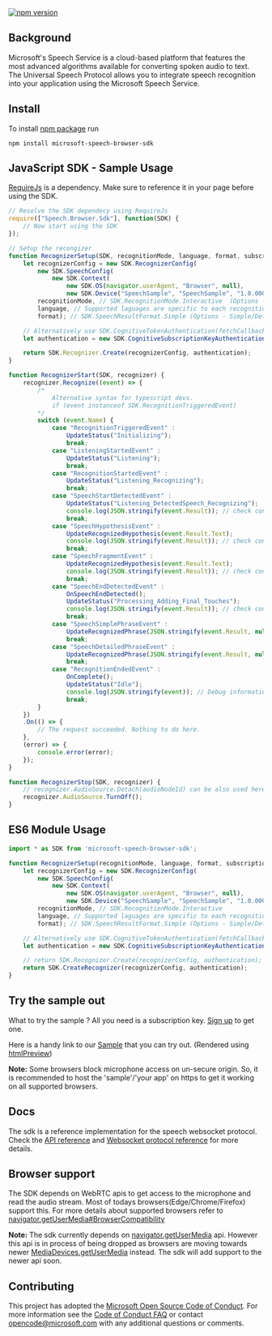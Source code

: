 [![npm version](https://badge.fury.io/js/microsoft-speech-browser-sdk.svg)](https://www.npmjs.com/package/microsoft-speech-browser-sdk)

## Background
Microsoft's Speech Service is a cloud-based platform that features the most advanced algorithms available for converting spoken audio to text. The Universal Speech Protocol allows you to integrate speech recognition into your application using the Microsoft Speech Service.

## Install
To install [npm package](https://www.npmjs.com/package/microsoft-speech-browser-sdk) run
```
npm install microsoft-speech-browser-sdk
```

## JavaScript SDK - Sample Usage
[RequireJs](http://requirejs.org/) is a dependency. Make sure to reference it in your page before using the SDK.

```javascript
// Resolve the SDK dependecy using RequireJs
require(["Speech.Browser.Sdk"], function(SDK) {
    // Now start using the SDK
});

// Setup the recongizer
function RecognizerSetup(SDK, recognitionMode, language, format, subscriptionKey) {
    let recognizerConfig = new SDK.RecognizerConfig(
        new SDK.SpeechConfig(
            new SDK.Context(
                new SDK.OS(navigator.userAgent, "Browser", null),
                new SDK.Device("SpeechSample", "SpeechSample", "1.0.00000"))),
        recognitionMode, // SDK.RecognitionMode.Interactive  (Options - Interactive/Conversation/Dictation)
        language, // Supported laguages are specific to each recognition mode. Refer to docs.
        format); // SDK.SpeechResultFormat.Simple (Options - Simple/Detailed)

    // Alternatively use SDK.CognitiveTokenAuthentication(fetchCallback, fetchOnExpiryCallback) for token auth
    let authentication = new SDK.CognitiveSubscriptionKeyAuthentication(subscriptionKey);

    return SDK.Recognizer.Create(recognizerConfig, authentication);
}

function RecognizerStart(SDK, recognizer) {
    recognizer.Recognize((event) => {
        /*
            Alternative syntax for typescript devs.
            if (event instanceof SDK.RecognitionTriggeredEvent)
        */
        switch (event.Name) {
            case "RecognitionTriggeredEvent" :
                UpdateStatus("Initializing");
                break;
            case "ListeningStartedEvent" :
                UpdateStatus("Listening");
                break;
            case "RecognitionStartedEvent" :
                UpdateStatus("Listening_Recognizing");
                break;
            case "SpeechStartDetectedEvent" :
                UpdateStatus("Listening_DetectedSpeech_Recognizing");
                console.log(JSON.stringify(event.Result)); // check console for other information in result
                break;
            case "SpeechHypothesisEvent" :
                UpdateRecognizedHypothesis(event.Result.Text);
                console.log(JSON.stringify(event.Result)); // check console for other information in result
                break;
            case "SpeechFragmentEvent" :
                UpdateRecognizedHypothesis(event.Result.Text);
                console.log(JSON.stringify(event.Result)); // check console for other information in result
                break;
            case "SpeechEndDetectedEvent" :
                OnSpeechEndDetected();
                UpdateStatus("Processing_Adding_Final_Touches");
                console.log(JSON.stringify(event.Result)); // check console for other information in result
                break;
            case "SpeechSimplePhraseEvent" :
                UpdateRecognizedPhrase(JSON.stringify(event.Result, null, 3));
                break;
            case "SpeechDetailedPhraseEvent" :
                UpdateRecognizedPhrase(JSON.stringify(event.Result, null, 3));
                break;
            case "RecognitionEndedEvent" :
                OnComplete();
                UpdateStatus("Idle");
                console.log(JSON.stringify(event)); // Debug information
                break;
        }
    })
    .On(() => {
        // The request succeeded. Nothing to do here.
    },
    (error) => {
        console.error(error);
    });
}

function RecognizerStop(SDK, recognizer) {
    // recognizer.AudioSource.Detach(audioNodeId) can be also used here. (audioNodeId is part of ListeningStartedEvent)
    recognizer.AudioSource.TurnOff();
}
```

## ES6 Module Usage
```javascript
import * as SDK from 'microsoft-speech-browser-sdk';

function RecognizerSetup(recognitionMode, language, format, subscriptionKey) {
    let recognizerConfig = new SDK.RecognizerConfig(
        new SDK.SpeechConfig(
            new SDK.Context(
                new SDK.OS(navigator.userAgent, "Browser", null),
                new SDK.Device("SpeechSample", "SpeechSample", "1.0.00000"))),
        recognitionMode, // SDK.RecognitionMode.Interactive
        language, // Supported laguages are specific to each recognition mode. Refer to docs.
        format); // SDK.SpeechResultFormat.Simple (Options - Simple/Detailed)

    // Alternatively use SDK.CognitiveTokenAuthentication(fetchCallback, fetchOnExpiryCallback)
    let authentication = new SDK.CognitiveSubscriptionKeyAuthentication(subscriptionKey);

    // return SDK.Recognizer.Create(recognizerConfig, authentication);
    return SDK.CreateRecognizer(recognizerConfig, authentication);
}
```

## Try the sample out
What to try the sample ? All you need is a subscription key. [Sign up](https://www.microsoft.com/cognitive-services/en-us/sign-up) to get one.

Here is a handy link to our [Sample](https://htmlpreview.github.io/?https://github.com/Azure-Samples/SpeechToText-WebSockets-Javascript/blob/master/samples/browser/Sample.html)  that you can try out. (Rendered using [htmlPreview](https://github.com/htmlpreview/htmlpreview.github.com))

**Note:** Some browsers block microphone access on un-secure origin. So, it is recommended to host the 'sample'/'your app' on https to get it working on all supported browsers. 

## Docs
The sdk is a reference implementation for the speech websocket protocol. Check the [API reference](https://docs.microsoft.com/en-us/azure/cognitive-services/speech/api-reference-rest/bingvoicerecognition#websocket) and [Websocket protocol reference](https://docs.microsoft.com/en-us/azure/cognitive-services/speech/api-reference-rest/websocketprotocol) for more details.

## Browser support
The SDK depends on WebRTC apis to get access to the microphone and read the audio stream. Most of todays browsers(Edge/Chrome/Firefox) support this. For more details about supported browsers refer to [navigator.getUserMedia#BrowserCompatibility](https://developer.mozilla.org/en-US/docs/Web/API/Navigator/getUserMedia#Browser_compatibility)

**Note:** The sdk currently depends on [navigator.getUserMedia](https://developer.mozilla.org/en-US/docs/Web/API/Navigator/getUserMedia#Browser_compatibility) api. However this api is in process of being dropped as browsers are moving towards newer [MediaDevices.getUserMedia](https://developer.mozilla.org/en-US/docs/Web/API/MediaDevices/getUserMedia) instead. The sdk will add support to the newer api soon.

## Contributing
This project has adopted the [Microsoft Open Source Code of Conduct](https://opensource.microsoft.com/codeofconduct/). For more information see the [Code of Conduct FAQ](https://opensource.microsoft.com/codeofconduct/faq/) or contact [opencode@microsoft.com](mailto:opencode@microsoft.com) with any additional questions or comments.
